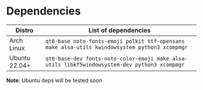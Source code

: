 # Dependencies

| Distro | List of dependencies |
|---|---|
| Arch Linux | `qt6-base noto-fonts-emoji polkit ttf-opensans make alsa-utils kwindowsystem python3 xcompmgr`|
| Ubuntu 22.04+ | `qt6-base-dev fonts-noto-color-emoji make alsa-utils libkf5windowsystem-dev python3 xcompmgr` |

**Note**: Ubuntu deps will be tested soon
